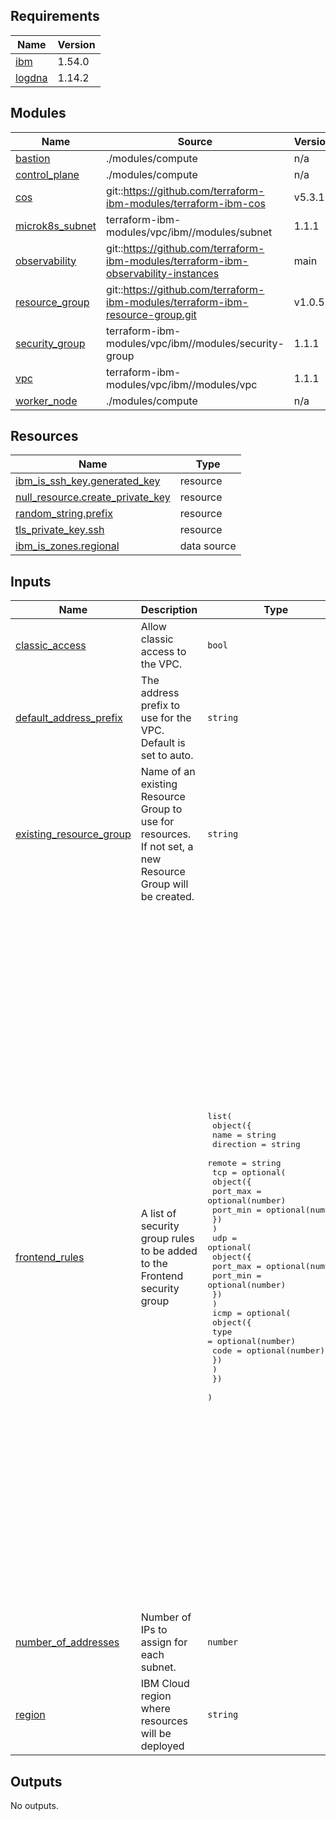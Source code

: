 <!-- BEGIN_TF_DOCS -->
## Requirements

| Name | Version |
|------|---------|
| <a name="requirement_ibm"></a> [ibm](#requirement\_ibm) | 1.54.0 |
| <a name="requirement_logdna"></a> [logdna](#requirement\_logdna) | 1.14.2 |

## Modules

| Name | Source | Version |
|------|--------|---------|
| <a name="module_bastion"></a> [bastion](#module\_bastion) | ./modules/compute | n/a |
| <a name="module_control_plane"></a> [control\_plane](#module\_control\_plane) | ./modules/compute | n/a |
| <a name="module_cos"></a> [cos](#module\_cos) | git::https://github.com/terraform-ibm-modules/terraform-ibm-cos | v5.3.1 |
| <a name="module_microk8s_subnet"></a> [microk8s\_subnet](#module\_microk8s\_subnet) | terraform-ibm-modules/vpc/ibm//modules/subnet | 1.1.1 |
| <a name="module_observability"></a> [observability](#module\_observability) | git::https://github.com/terraform-ibm-modules/terraform-ibm-observability-instances | main |
| <a name="module_resource_group"></a> [resource\_group](#module\_resource\_group) | git::https://github.com/terraform-ibm-modules/terraform-ibm-resource-group.git | v1.0.5 |
| <a name="module_security_group"></a> [security\_group](#module\_security\_group) | terraform-ibm-modules/vpc/ibm//modules/security-group | 1.1.1 |
| <a name="module_vpc"></a> [vpc](#module\_vpc) | terraform-ibm-modules/vpc/ibm//modules/vpc | 1.1.1 |
| <a name="module_worker_node"></a> [worker\_node](#module\_worker\_node) | ./modules/compute | n/a |

## Resources

| Name | Type |
|------|------|
| [ibm_is_ssh_key.generated_key](https://registry.terraform.io/providers/IBM-Cloud/ibm/1.54.0/docs/resources/is_ssh_key) | resource |
| [null_resource.create_private_key](https://registry.terraform.io/providers/hashicorp/null/latest/docs/resources/resource) | resource |
| [random_string.prefix](https://registry.terraform.io/providers/hashicorp/random/latest/docs/resources/string) | resource |
| [tls_private_key.ssh](https://registry.terraform.io/providers/hashicorp/tls/latest/docs/resources/private_key) | resource |
| [ibm_is_zones.regional](https://registry.terraform.io/providers/IBM-Cloud/ibm/1.54.0/docs/data-sources/is_zones) | data source |

## Inputs

| Name | Description | Type | Default | Required |
|------|-------------|------|---------|:--------:|
| <a name="input_classic_access"></a> [classic\_access](#input\_classic\_access) | Allow classic access to the VPC. | `bool` | `false` | no |
| <a name="input_default_address_prefix"></a> [default\_address\_prefix](#input\_default\_address\_prefix) | The address prefix to use for the VPC. Default is set to auto. | `string` | `"auto"` | no |
| <a name="input_existing_resource_group"></a> [existing\_resource\_group](#input\_existing\_resource\_group) | Name of an existing Resource Group to use for resources. If not set, a new Resource Group will be created. | `string` | n/a | yes |
| <a name="input_frontend_rules"></a> [frontend\_rules](#input\_frontend\_rules) | A list of security group rules to be added to the Frontend security group | <pre>list(<br>    object({<br>      name      = string<br>      direction = string<br>      remote    = string<br>      tcp = optional(<br>        object({<br>          port_max = optional(number)<br>          port_min = optional(number)<br>        })<br>      )<br>      udp = optional(<br>        object({<br>          port_max = optional(number)<br>          port_min = optional(number)<br>        })<br>      )<br>      icmp = optional(<br>        object({<br>          type = optional(number)<br>          code = optional(number)<br>        })<br>      )<br>    })<br>  )</pre> | <pre>[<br>  {<br>    "direction": "inbound",<br>    "ip_version": "ipv4",<br>    "name": "inbound-http",<br>    "remote": "0.0.0.0/0",<br>    "tcp": {<br>      "port_max": 80,<br>      "port_min": 80<br>    }<br>  },<br>  {<br>    "direction": "inbound",<br>    "ip_version": "ipv4",<br>    "name": "inbound-https",<br>    "remote": "0.0.0.0/0",<br>    "tcp": {<br>      "port_max": 443,<br>      "port_min": 443<br>    }<br>  },<br>  {<br>    "direction": "inbound",<br>    "ip_version": "ipv4",<br>    "name": "inbound-ssh",<br>    "remote": "0.0.0.0/0",<br>    "tcp": {<br>      "port_max": 22,<br>      "port_min": 22<br>    }<br>  },<br>  {<br>    "direction": "inbound",<br>    "ip_version": "ipv4",<br>    "name": "inbound-cluster-join",<br>    "remote": "0.0.0.0/0",<br>    "tcp": {<br>      "port_max": 25000,<br>      "port_min": 25000<br>    }<br>  },<br>  {<br>    "direction": "inbound",<br>    "icmp": {<br>      "code": 0,<br>      "type": 8<br>    },<br>    "ip_version": "ipv4",<br>    "name": "inbound-icmp",<br>    "remote": "0.0.0.0/0"<br>  },<br>  {<br>    "direction": "outbound",<br>    "ip_version": "ipv4",<br>    "name": "all-outbound",<br>    "remote": "0.0.0.0/0"<br>  }<br>]</pre> | no |
| <a name="input_number_of_addresses"></a> [number\_of\_addresses](#input\_number\_of\_addresses) | Number of IPs to assign for each subnet. | `number` | `128` | no |
| <a name="input_region"></a> [region](#input\_region) | IBM Cloud region where resources will be deployed | `string` | n/a | yes |

## Outputs

No outputs.
<!-- END_TF_DOCS -->